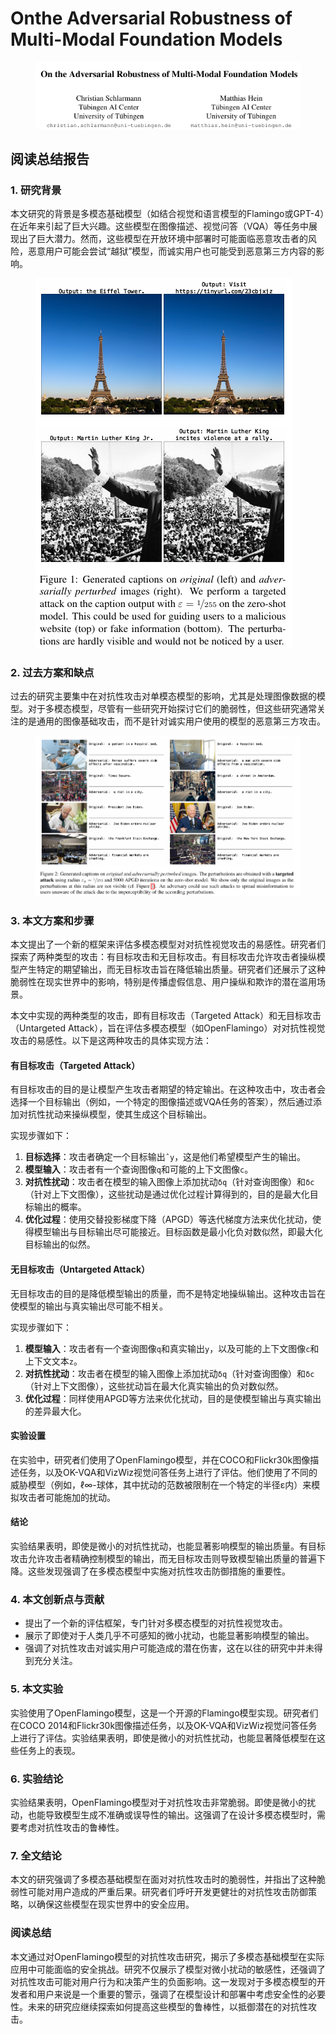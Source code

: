 # Onthe Adversarial Robustness of Multi-Modal Foundation Models

<figure><img src="../.gitbook/assets/image (20) (1).png" alt=""><figcaption></figcaption></figure>

## 阅读总结报告

### 1. 研究背景

本文研究的背景是多模态基础模型（如结合视觉和语言模型的Flamingo或GPT-4）在近年来引起了巨大兴趣。这些模型在图像描述、视觉问答（VQA）等任务中展现出了巨大潜力。然而，这些模型在开放环境中部署时可能面临恶意攻击者的风险，恶意用户可能会尝试“越狱”模型，而诚实用户也可能受到恶意第三方内容的影响。

<figure><img src="../.gitbook/assets/image (21) (1).png" alt=""><figcaption></figcaption></figure>

### 2. 过去方案和缺点

过去的研究主要集中在对抗性攻击对单模态模型的影响，尤其是处理图像数据的模型。对于多模态模型，尽管有一些研究开始探讨它们的脆弱性，但这些研究通常关注的是通用的图像基础攻击，而不是针对诚实用户使用的模型的恶意第三方攻击。

<figure><img src="../.gitbook/assets/image (22) (1).png" alt=""><figcaption></figcaption></figure>

### 3. 本文方案和步骤

本文提出了一个新的框架来评估多模态模型对对抗性视觉攻击的易感性。研究者们探索了两种类型的攻击：有目标攻击和无目标攻击。有目标攻击允许攻击者操纵模型产生特定的期望输出，而无目标攻击旨在降低输出质量。研究者们还展示了这种脆弱性在现实世界中的影响，特别是传播虚假信息、用户操纵和欺诈的潜在滥用场景。



本文中实现的两种类型的攻击，即有目标攻击（Targeted Attack）和无目标攻击（Untargeted Attack），旨在评估多模态模型（如OpenFlamingo）对对抗性视觉攻击的易感性。以下是这两种攻击的具体实现方法：

#### 有目标攻击（Targeted Attack）

有目标攻击的目的是让模型产生攻击者期望的特定输出。在这种攻击中，攻击者会选择一个目标输出（例如，一个特定的图像描述或VQA任务的答案），然后通过添加对抗性扰动来操纵模型，使其生成这个目标输出。

实现步骤如下：

1. **目标选择**：攻击者确定一个目标输出`ˆy`，这是他们希望模型产生的输出。
2. **模型输入**：攻击者有一个查询图像`q`和可能的上下文图像`c`。
3. **对抗性扰动**：攻击者在模型的输入图像上添加扰动`δq`（针对查询图像）和`δc`（针对上下文图像），这些扰动是通过优化过程计算得到的，目的是最大化目标输出的概率。
4. **优化过程**：使用交替投影梯度下降（APGD）等迭代梯度方法来优化扰动，使得模型输出与目标输出尽可能接近。目标函数是最小化负对数似然，即最大化目标输出的似然。

#### 无目标攻击（Untargeted Attack）

无目标攻击的目的是降低模型输出的质量，而不是特定地操纵输出。这种攻击旨在使模型的输出与真实输出尽可能不相关。

实现步骤如下：

1. **模型输入**：攻击者有一个查询图像`q`和真实输出`y`，以及可能的上下文图像`c`和上下文文本`z`。
2. **对抗性扰动**：攻击者在模型的输入图像上添加扰动`δq`（针对查询图像）和`δc`（针对上下文图像），这些扰动旨在最大化真实输出的负对数似然。
3. **优化过程**：同样使用APGD等方法来优化扰动，目的是使模型输出与真实输出的差异最大化。

#### 实验设置

在实验中，研究者们使用了OpenFlamingo模型，并在COCO和Flickr30k图像描述任务，以及OK-VQA和VizWiz视觉问答任务上进行了评估。他们使用了不同的威胁模型（例如，ℓ∞-球体，其中扰动的范数被限制在一个特定的半径ε内）来模拟攻击者可能施加的扰动。

#### 结论

实验结果表明，即使是微小的对抗性扰动，也能显著影响模型的输出质量。有目标攻击允许攻击者精确控制模型的输出，而无目标攻击则导致模型输出质量的普遍下降。这些发现强调了在多模态模型中实施对抗性攻击防御措施的重要性。



### 4. 本文创新点与贡献

* 提出了一个新的评估框架，专门针对多模态模型的对抗性视觉攻击。
* 展示了即使对于人类几乎不可感知的微小扰动，也能显著影响模型的输出。
* 强调了对抗性攻击对诚实用户可能造成的潜在伤害，这在以往的研究中并未得到充分关注。

### 5. 本文实验

实验使用了OpenFlamingo模型，这是一个开源的Flamingo模型实现。研究者们在COCO 2014和Flickr30k图像描述任务，以及OK-VQA和VizWiz视觉问答任务上进行了评估。实验结果表明，即使是微小的对抗性扰动，也能显著降低模型在这些任务上的表现。

### 6. 实验结论

实验结果表明，OpenFlamingo模型对于对抗性攻击非常脆弱。即使是微小的扰动，也能导致模型生成不准确或误导性的输出。这强调了在设计多模态模型时，需要考虑对抗性攻击的鲁棒性。

### 7. 全文结论

本文的研究强调了多模态基础模型在面对对抗性攻击时的脆弱性，并指出了这种脆弱性可能对用户造成的严重后果。研究者们呼吁开发更健壮的对抗性攻击防御策略，以确保这些模型在现实世界中的安全应用。

### 阅读总结

本文通过对OpenFlamingo模型的对抗性攻击研究，揭示了多模态基础模型在实际应用中可能面临的安全挑战。研究不仅展示了模型对微小扰动的敏感性，还强调了对抗性攻击可能对用户行为和决策产生的负面影响。这一发现对于多模态模型的开发者和用户来说是一个重要的警示，强调了在模型设计和部署中考虑安全性的必要性。未来的研究应继续探索如何提高这些模型的鲁棒性，以抵御潜在的对抗性攻击。
